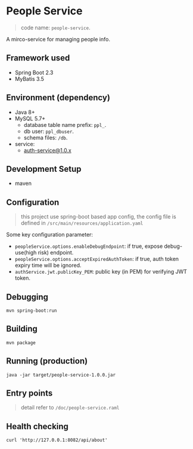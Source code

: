 # People Service

> code name: `people-service`.

A mirco-service for managing people info.

## Framework used

- Spring Boot 2.3
- MyBatis 3.5

## Environment (dependency)

- Java 8+
- MySQL 5.7+
  - database table name prefix: `ppl_`.
  - db user: `ppl_dbuser`.
  - schema files: `/db`.
- service:
  - auth-service@1.0.x

## Development Setup

- maven

## Configuration

> this project use spring-boot based app config,
> the config file is defined in `/src/main/resources/application.yaml`

Some key configuration parameter:

- `peopleService.options.enableDebugEndpoint`: if true, expose debug-use(high risk) endpoint.
- `peopleService.options.acceptExpiredAuthToken`: if true, auth token expiry time will be ignored.
- `authService.jwt.publicKey_PEM`: public key (in PEM) for verifying JWT token.

## Debugging

```
mvn spring-boot:run
```

## Building

```
mvn package
```

## Running (production)

```
java -jar target/people-service-1.0.0.jar 
```

## Entry points

> detail refer to `/doc/people-service.raml`

## Health checking

```
curl 'http://127.0.0.1:8082/api/about'
```
